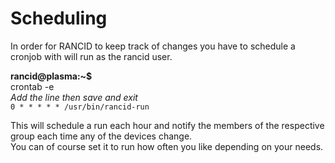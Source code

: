 # Scheduling

In order for RANCID to keep track of changes you have to schedule a cronjob with will run as the rancid user.

**rancid@plasma:~$**  
crontab -e  
*Add the line then save and exit*  
```0 * * * * * /usr/bin/rancid-run```

This will schedule a run each hour and notify the members of the respective group each time any of the devices change.  
You can of course set it to run how often you like depending on your needs.
